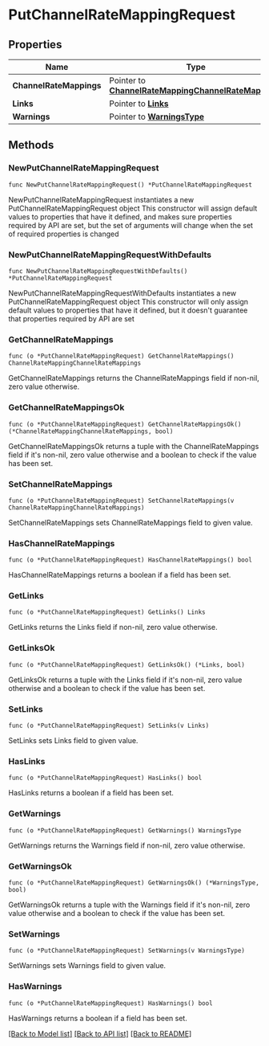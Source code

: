 # PutChannelRateMappingRequest

## Properties

Name | Type | Description | Notes
------------ | ------------- | ------------- | -------------
**ChannelRateMappings** | Pointer to [**ChannelRateMappingChannelRateMappings**](ChannelRateMappingChannelRateMappings.md) |  | [optional] 
**Links** | Pointer to [**Links**](Links.md) |  | [optional] 
**Warnings** | Pointer to [**WarningsType**](WarningsType.md) |  | [optional] 

## Methods

### NewPutChannelRateMappingRequest

`func NewPutChannelRateMappingRequest() *PutChannelRateMappingRequest`

NewPutChannelRateMappingRequest instantiates a new PutChannelRateMappingRequest object
This constructor will assign default values to properties that have it defined,
and makes sure properties required by API are set, but the set of arguments
will change when the set of required properties is changed

### NewPutChannelRateMappingRequestWithDefaults

`func NewPutChannelRateMappingRequestWithDefaults() *PutChannelRateMappingRequest`

NewPutChannelRateMappingRequestWithDefaults instantiates a new PutChannelRateMappingRequest object
This constructor will only assign default values to properties that have it defined,
but it doesn't guarantee that properties required by API are set

### GetChannelRateMappings

`func (o *PutChannelRateMappingRequest) GetChannelRateMappings() ChannelRateMappingChannelRateMappings`

GetChannelRateMappings returns the ChannelRateMappings field if non-nil, zero value otherwise.

### GetChannelRateMappingsOk

`func (o *PutChannelRateMappingRequest) GetChannelRateMappingsOk() (*ChannelRateMappingChannelRateMappings, bool)`

GetChannelRateMappingsOk returns a tuple with the ChannelRateMappings field if it's non-nil, zero value otherwise
and a boolean to check if the value has been set.

### SetChannelRateMappings

`func (o *PutChannelRateMappingRequest) SetChannelRateMappings(v ChannelRateMappingChannelRateMappings)`

SetChannelRateMappings sets ChannelRateMappings field to given value.

### HasChannelRateMappings

`func (o *PutChannelRateMappingRequest) HasChannelRateMappings() bool`

HasChannelRateMappings returns a boolean if a field has been set.

### GetLinks

`func (o *PutChannelRateMappingRequest) GetLinks() Links`

GetLinks returns the Links field if non-nil, zero value otherwise.

### GetLinksOk

`func (o *PutChannelRateMappingRequest) GetLinksOk() (*Links, bool)`

GetLinksOk returns a tuple with the Links field if it's non-nil, zero value otherwise
and a boolean to check if the value has been set.

### SetLinks

`func (o *PutChannelRateMappingRequest) SetLinks(v Links)`

SetLinks sets Links field to given value.

### HasLinks

`func (o *PutChannelRateMappingRequest) HasLinks() bool`

HasLinks returns a boolean if a field has been set.

### GetWarnings

`func (o *PutChannelRateMappingRequest) GetWarnings() WarningsType`

GetWarnings returns the Warnings field if non-nil, zero value otherwise.

### GetWarningsOk

`func (o *PutChannelRateMappingRequest) GetWarningsOk() (*WarningsType, bool)`

GetWarningsOk returns a tuple with the Warnings field if it's non-nil, zero value otherwise
and a boolean to check if the value has been set.

### SetWarnings

`func (o *PutChannelRateMappingRequest) SetWarnings(v WarningsType)`

SetWarnings sets Warnings field to given value.

### HasWarnings

`func (o *PutChannelRateMappingRequest) HasWarnings() bool`

HasWarnings returns a boolean if a field has been set.


[[Back to Model list]](../README.md#documentation-for-models) [[Back to API list]](../README.md#documentation-for-api-endpoints) [[Back to README]](../README.md)


